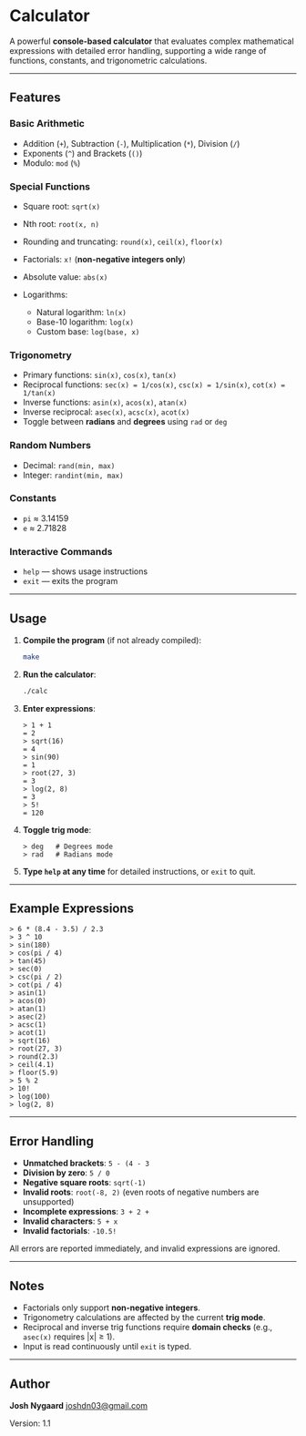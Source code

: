 # Calculator

A powerful **console-based calculator** that evaluates complex mathematical expressions with detailed error handling, supporting a wide range of functions, constants, and trigonometric calculations.

---

## Features

### Basic Arithmetic

* Addition (`+`), Subtraction (`-`), Multiplication (`*`), Division (`/`)
* Exponents (`^`) and Brackets (`()`)
* Modulo: `mod` (`%`)

### Special Functions

* Square root: `sqrt(x)`
* Nth root: `root(x, n)`
* Rounding and truncating: `round(x)`, `ceil(x)`, `floor(x)`
* Factorials: `x!` (**non-negative integers only**)
* Absolute value: `abs(x)`
* Logarithms:

  * Natural logarithm: `ln(x)`
  * Base-10 logarithm: `log(x)`
  * Custom base: `log(base, x)`

### Trigonometry

* Primary functions: `sin(x)`, `cos(x)`, `tan(x)`
* Reciprocal functions: `sec(x) = 1/cos(x)`, `csc(x) = 1/sin(x)`, `cot(x) = 1/tan(x)`
* Inverse functions: `asin(x)`, `acos(x)`, `atan(x)`
* Inverse reciprocal: `asec(x)`, `acsc(x)`, `acot(x)`
* Toggle between **radians** and **degrees** using `rad` or `deg`

### Random Numbers

* Decimal: `rand(min, max)`
* Integer: `randint(min, max)`

### Constants

* `pi` ≈ 3.14159
* `e` ≈ 2.71828

### Interactive Commands

* `help` — shows usage instructions
* `exit` — exits the program

---

## Usage

1. **Compile the program** (if not already compiled):

   ```bash
   make
   ```

2. **Run the calculator**:

   ```bash
   ./calc
   ```

3. **Enter expressions**:

   ```text
   > 1 + 1
   = 2
   > sqrt(16)
   = 4
   > sin(90)
   = 1
   > root(27, 3)
   = 3
   > log(2, 8)
   = 3
   > 5!
   = 120
   ```

4. **Toggle trig mode**:

   ```text
   > deg   # Degrees mode
   > rad   # Radians mode
   ```

5. **Type `help` at any time** for detailed instructions, or `exit` to quit.

---

## Example Expressions

```text
> 6 * (8.4 - 3.5) / 2.3
> 3 ^ 10
> sin(180)
> cos(pi / 4)
> tan(45)
> sec(0)
> csc(pi / 2)
> cot(pi / 4)
> asin(1)
> acos(0)
> atan(1)
> asec(2)
> acsc(1)
> acot(1)
> sqrt(16)
> root(27, 3)
> round(2.3)
> ceil(4.1)
> floor(5.9)
> 5 % 2
> 10!
> log(100)
> log(2, 8)
```

---

## Error Handling

* **Unmatched brackets**: `5 - (4 - 3`
* **Division by zero**: `5 / 0`
* **Negative square roots**: `sqrt(-1)`
* **Invalid roots**: `root(-8, 2)` (even roots of negative numbers are unsupported)
* **Incomplete expressions**: `3 + 2 +`
* **Invalid characters**: `5 + x`
* **Invalid factorials**: `-10.5!`

All errors are reported immediately, and invalid expressions are ignored.

---

## Notes

* Factorials only support **non-negative integers**.
* Trigonometry calculations are affected by the current **trig mode**.
* Reciprocal and inverse trig functions require **domain checks** (e.g., `asec(x)` requires |x| ≥ 1).
* Input is read continuously until `exit` is typed.

---

## Author

**Josh Nygaard**
[joshdn03@gmail.com](mailto:joshdn03@gmail.com)

Version: 1.1

